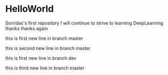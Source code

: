 # HelloWorld
Sorridas's first repository
I will continue to strive to learning DeepLearning
thanks
thanks again

this is first new line in branch master

this is second new line in branch master

this is first new line in branch dev

this is third new line in branch master